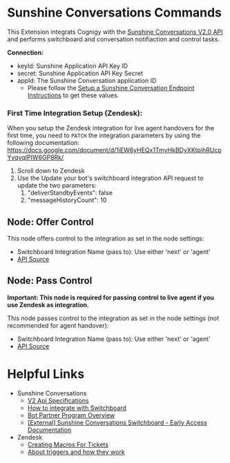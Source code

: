 # Sunshine Conversations Commands

This Extension integrats Cognigy with the [Sunshine Conversations V2.0 API](https://docs.smooch.io/eap/v2-api-spec.pdf) and performs switchboard and conversation notifiaction and control tasks.

**Connection:**

- keyId: Sunshine Application API Key ID
- secret: Sunshine Application API Key Secret
- appId: The Sunshine Conversation application ID
    - Please follow the [Setup a Sunshine Conversation Endpoint Instructions](https://docs.cognigy.com/docs/deploy-a-smooch-endpoint) to get these values.

### First Time Integration Setup (Zendesk):

When you setup the Zendesk integration for live agent handovers for the first time, you need to `PATCH` the integration parameters by using the following documentation: https://docs.google.com/document/d/1iEW6yHEQx1TmyHkBDyXKtpihRUcpYvqvqIPIW6GP8Rk/

1. Scroll down to Zendesk
2. Use the Update your bot's switchboard integration API request to update the two parameters:
   1. "deliverStandbyEvents": false
   2. "messageHistoryCount": 10

## Node: Offer Control

This node offers control to the integration as set in the node settings:

- Switchboard Integration Name (pass to): Use either 'next' or 'agent'
- [API Source](https://docs.smooch.io/eap/v2-api-spec.pdf)

## Node: Pass Control

**Important: This node is required for passing control to live agent if you use Zendesk as integration.**

This node passes control to the integration as set in the node settings (not recommended for agent handover):

- Switchboard Integration Name (pass to): Use either 'next' or 'agent'
- [API Source](https://docs.smooch.io/eap/v2-api-spec.pdf)


# Helpful Links

- Sunshine Conversations
  - [V2 Api Specifications](https://docs.smooch.io/eap/v2-api-spec.pdf)
  - [How to integrate with Switchboard](https://docs.google.com/document/d/1iEW6yHEQx1TmyHkBDyXKtpihRUcpYvqvqIPIW6GP8Rk/)
  - [Bot Partner Program Overview](https://docs.google.com/document/d/1pgNJxD038jzI-lwiedRfOpsKVNg8t0qRKzly7ODloXg/edit?ts=5eea57a6#heading=h.e95922o17ii)
  - [[External] Sunshine Conversations Switchboard - Early Access Documentation](https://drive.google.com/file/d/1lt_SYsKpUNVBkxsm8z3ApwY6hEjMmFAo/view)
- Zendesk
  - [Creating Macros For Tickets](https://support.zendesk.com/hc/en-us/articles/115001236988-Creating-macros-for-tickets)
  - [About triggers and how they work](https://support.zendesk.com/hc/en-us/articles/203662246-About-triggers-and-how-they-work#:~:text=Triggers%20do%20not%20run%20or,must%20be%20smaller%20than%2065k)